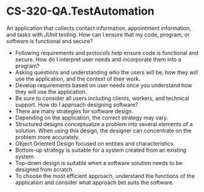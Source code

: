 # CS-320-QA.TestAutomation
An application that collects contact information, appointment information, and tasks with JUnit testing. 
How can I ensure that my code, program, or software is functional and secure?
- Following requirements and protocols help ensure code is functional and secure.
How do I interpret user needs and incorporate them into a program?
- Asking questions and understanding who the users will be, how they will use the application, and the context of their work. 
- Develop requirements based on user needs once you understand how they will use the application. 
- Be sure to consider all users including clients, workers, and technical support. 
How do I approach designing software?
- There are many strategies for software design. 
- Depending on the application, the correct strategy may vary. 
- Structured designs conceptualize a problem into several elements of a solution. When using this design, the designer can concentrate on the problem more accurately. 
-  Object Oriented Design focused on entities and characteristics. 
-  Bottom-up strategy is suitable for a system created from an existing system. 
-  Top-down design is suitable when a software solution needs to be designed from scratch
-  To choose the most efficient approach, understand the functions of the application and consider what approach bet suits the software. 
